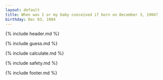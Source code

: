 ```yaml
---
layout: default
title: When was I or my baby conceived if born on December 3, 1904?
birthday: Dec 03, 1904
---
```


{% include header.md %}

{% include guess.md %}

{% include calculate.md %}

{% include safety.md %}

{% include footer.md %}



